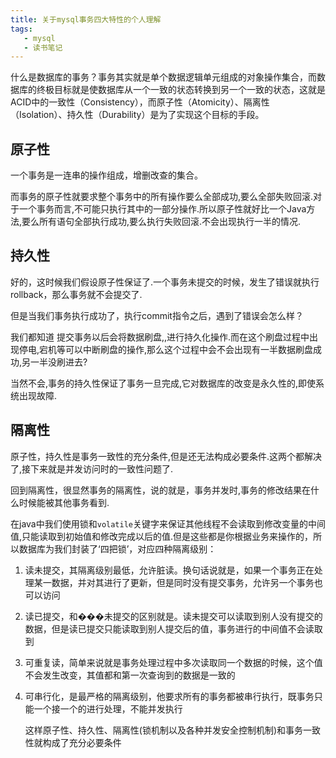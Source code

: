 ```yaml
---
title: 关于mysql事务四大特性的个人理解
tags: 
   - mysql
   - 读书笔记
---
```



什么是数据库的事务？事务其实就是单个数据逻辑单元组成的对象操作集合，而数据库的终极目标就是使数据库从一个一致的状态转换到另一个一致的状态，这就是ACID中的一致性（Consistency），而原子性（Atomicity）、隔离性（Isolation）、持久性（Durability）是为了实现这个目标的手段。

## 原子性

 一个事务是一连串的操作组成，增删改查的集合。

而事务的原子性就要求整个事务中的所有操作要么全部成功,要么全部失败回滚.对于一个事务而言,不可能只执行其中的一部分操作.所以原子性就好比一个Java方法,要么所有语句全部执行成功,要么执行失败回滚.不会出现执行一半的情况.

## 持久性

好的，这时候我们假设原子性保证了.一个事务未提交的时候，发生了错误就执行rollback，那么事务就不会提交了.

但是当我们事务执行成功了，执行commit指令之后，遇到了错误会怎么样？

我们都知道 提交事务以后会将数据刷盘,,进行持久化操作.而在这个刷盘过程中出现停电,宕机等可以中断刷盘的操作,那么这个过程中会不会出现有一半数据刷盘成功,另一半没刷进去?

当然不会,事务的持久性保证了事务一旦完成,它对数据库的改变是永久性的,即使系统出现故障.

## 隔离性

原子性，持久性是事务一致性的充分条件,但是还无法构成必要条件.这两个都解决了,接下来就是并发访问时的一致性问题了.

回到隔离性，很显然事务的隔离性，说的就是，事务并发时,事务的修改结果在什么时候能被其他事务看到.

在java中我们使用锁和`volatile`关键字来保证其他线程不会读取到修改变量的中间值,只能读取到初始值和修改完成以后的值.但是这些都是你根据业务来操作的，所以数据库为我们封装了‘四把锁’，对应四种隔离级别：

1. 读未提交，其隔离级别最低，允许脏读。换句话说就是，如果一个事务正在处理某一数据，并对其进行了更新，但是同时没有提交事务，允许另一个事务也可以访问

2. 读已提交，和���未提交的区别就是。读未提交可以读取到别人没有提交的数据，但是读已提交只能读取到别人提交后的值，事务进行的中间值不会读取到

3. 可重复读，简单来说就是事务处理过程中多次读取同一个数据的时候，这个值不会发生改变，其值都和第一次查询到的数据是一致的

4. 可串行化，是最严格的隔离级别，他要求所有的事务都被串行执行，既事务只能一个接一个的进行处理，不能并发执行

   这样原子性、持久性、隔离性(锁机制以及各种并发安全控制机制)和事务一致性就构成了充分必要条件
